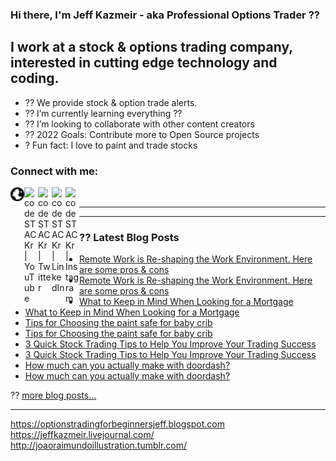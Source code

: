 

<!--
**jeffkazmeir/jeffkazmeir** is a ✨ _special_ ✨ repository because its `README.md` (this file) appears on your GitHub profile.

Here are some ideas to get you started:

- 🔭 I’m currently working on ...
- 🌱 I’m currently learning ...
- 👯 I’m looking to collaborate on ...
- 🤔 I’m looking for help with ...
- 💬 Ask me about ...
- 📫 How to reach me: ...
- 😄 Pronouns: ...
- ⚡ Fun fact: ...
-->
### Hi there, I'm Jeff Kazmeir - aka Professional Options Trader ??
## I work at a stock & options trading company, interested in cutting edge technology and coding.

- ?? We provide stock & option trade alerts.
- ?? I’m currently learning everything ??
- ?? I’m looking to collaborate with other content creators
- ?? 2022 Goals: Contribute more to Open Source projects
- ? Fun fact: I love to paint and trade stocks


### Connect with me:

[<img align="left" alt="codeSTACKr.com" width="22px" src="https://raw.githubusercontent.com/iconic/open-iconic/master/svg/globe.svg" />][website]
[<img align="left" alt="codeSTACKr | YouTube" width="22px" src="https://cdn.jsdelivr.net/npm/simple-icons@v3/icons/youtube.svg" />][youtube]
[<img align="left" alt="codeSTACKr | Twitter" width="22px" src="https://cdn.jsdelivr.net/npm/simple-icons@v3/icons/twitter.svg" />][twitter]
[<img align="left" alt="codeSTACKr | LinkedIn" width="22px" src="https://cdn.jsdelivr.net/npm/simple-icons@v3/icons/linkedin.svg" />][linkedin]
[<img align="left" alt="codeSTACKr | Instagram" width="22px" src="https://cdn.jsdelivr.net/npm/simple-icons@v3/icons/instagram.svg" />][instagram]

<br />

---

---

### ?? Latest Blog Posts

<!-- BLOG-POST-LIST:START -->
- [Remote Work is Re-shaping the Work Environment. Here are some pros &amp; cons](https://howtotradeoptionsforbeginners.wordpress.com/2022/03/24/remote-work-is-re-shaping-the-work-environment-here-are-some-pros-cons/)
- [Remote Work is Re-shaping the Work Environment. Here are some pros &amp; cons](https://optionstradingforbeginnersjeff.blogspot.com/2022/03/remote-work-is-re-shaping-work.html)
- [What to Keep in Mind When Looking for a Mortgage](https://howtotradeoptionsforbeginners.wordpress.com/2022/03/07/what-to-keep-in-mind-when-looking-for-a-mortgage/)
- [What to Keep in Mind When Looking for  a Mortgage](https://optionstradingforbeginnersjeff.blogspot.com/2022/03/what-to-keep-in-mind-when-looking-for.html)
- [Tips for Choosing the paint safe for baby crib](https://howtotradeoptionsforbeginners.wordpress.com/2022/01/07/tips-for-choosing-the-paint-safe-for-baby-crib/)
- [Tips for Choosing the paint safe for baby crib](https://optionstradingforbeginnersjeff.blogspot.com/2022/01/tips-for-choosing-paint-safe-for-baby.html)
- [3 Quick Stock Trading Tips to Help You Improve Your Trading Success](https://howtotradeoptionsforbeginners.wordpress.com/2022/01/03/3-quick-stock-trading-tips-to-help-you-improve-your-trading-success/)
- [3 Quick Stock Trading Tips to Help You Improve Your Trading Success](https://optionstradingforbeginnersjeff.blogspot.com/2022/01/3-quick-stock-trading-tips-to-help-you.html)
- [How much can you actually make with doordash?](https://howtotradeoptionsforbeginners.wordpress.com/2021/12/20/how-much-can-you-actually-make-with-doordash/)
- [How much can you actually make with doordash?](https://optionstradingforbeginnersjeff.blogspot.com/2021/12/how-much-can-you-actually-make-with.html)
<!-- BLOG-POST-LIST:END -->

?? [more blog posts...](https://theministerofcapitalism.com/blog/)

---


[website]: https://kingtradingsystems.com/blog/
[twitter]: https://twitter.com/optionstradejef
[youtube]: https://www.youtube.com/channel/UCEo82TuA0YdbXyO2oPecIHQ
[instagram]: https://tradingoptionsforbeginners.medium.com
[linkedin]: https://ca.linkedin.com/in/theministerofcapitalism
 https://optionstradingforbeginnersjeff.blogspot.com
 https://jeffkazmeir.livejournal.com/
 http://joaoraimundoillustration.tumblr.com/



